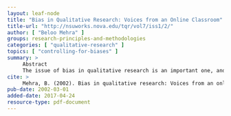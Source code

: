 ```yaml
---
layout: leaf-node
title: "Bias in Qualitative Research: Voices from an Online Classroom"
title-url: "http://nsuworks.nova.edu/tqr/vol7/iss1/2/"
author: [ "Beloo Mehra" ]
groups: research-principles-and-methodologies
categories: [ "qualitative-research" ]
topics: [ "controlling-for-biases" ]
summary: >  
     Abstract
     The issue of bias in qualitative research is an important one, and demands special attention and discussion in any qualitative research methods class. This reflective paper, written in the tradition of teacher-research, presents an analysis of how my students and I, working in an online classroom environment, learn together about the role researcher self and subjectivity play in designing and conducting qualitative research. While researcher bias and subjectivity are commonly understood as inevitable and important by most qualitative researchers, the beginners in qualitative research classes are generally not very comfortable with the idea of research that is not value-neutral. A systematic and reflective analysis of some of the teaching and learning activities, and of the online exchanges in these classes suggests that issues that require more critical thinking and reflection are dealt better using the power of written word. When students write down how their understanding of an issue is developing, the knowledge gained from the experience of putting the idea in comprehensible sentences is many times the knowledge gained when they make a verbal and often casual comment on the issue being discussed in the classroom. Since online instruction allows students to work at their own pace, factors such as differences in students' ability to communicate - through verbal or written expression, and their level of understanding of the content can be better addressed in an online classroom. The students' and instructor's voices in this paper, and the unique framework in which they are organized convey their increased understanding of qualitative research as a process of self-discovery.
cite: >
     Mehra, B. (2002). Bias in qualitative research: Voices from an online classroom. The Qualitative Report, 7(1), 1-19.
pub-date: 2002-03-01
added-date: 2017-04-24
resource-type: pdf-document
---
```

